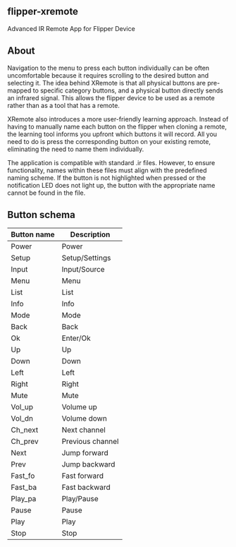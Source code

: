 ## flipper-xremote
Advanced IR Remote App for Flipper Device 

## About 
Navigation to the menu to press each button individually can be often uncomfortable because it requires scrolling to the desired button and selecting it. The idea behind XRemote is that all physical buttons are pre-mapped to specific category buttons, and a physical button directly sends an infrared signal. This allows the flipper device to be used as a remote rather than as a tool that has a remote.

XRemote also introduces a more user-friendly learning approach. Instead of having to manually name each button on the flipper when cloning a remote, the learning tool informs you upfront which buttons it will record. All you need to do is press the corresponding button on your existing remote, eliminating the need to name them individually.

The application is compatible with standard .ir files. However, to ensure functionality, names within these files must align with the predefined naming scheme. If the button is not highlighted when pressed or the notification LED does not light up, the button with the appropriate name cannot be found in the file.

## Button schema
Button name | Description
------------|-------------------
Power       | Power
Setup       | Setup/Settings
Input       | Input/Source
Menu        | Menu
List        | List
Info        | Info
Mode        | Mode
Back        | Back
Ok          | Enter/Ok
Up          | Up
Down        | Down
Left        | Left
Right       | Right
Mute        | Mute
Vol_up      | Volume up
Vol_dn      | Volume down
Ch_next     | Next channel
Ch_prev     | Previous channel
Next        | Jump forward
Prev        | Jump backward
Fast_fo     | Fast forward
Fast_ba     | Fast backward
Play_pa     | Play/Pause
Pause       | Pause
Play        | Play
Stop        | Stop


